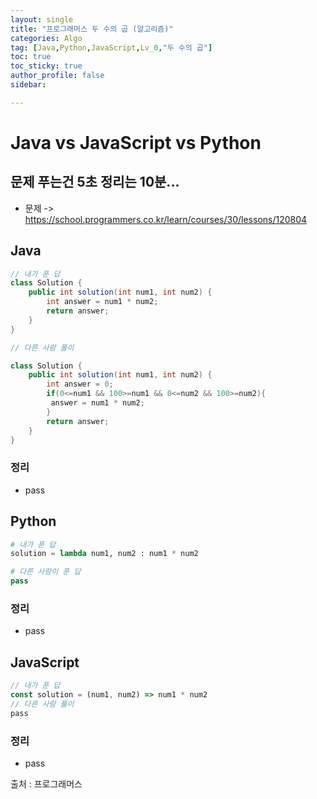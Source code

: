 ```yaml
---
layout: single
title: "프로그래머스 두 수의 곱 (알고리즘)"
categories: Algo
tag: [Java,Python,JavaScript,Lv_0,"두 수의 곱"]
toc: true
toc_sticky: true
author_profile: false
sidebar:

---
```

# Java vs JavaScript vs Python
## 문제 푸는건 5초 정리는 10분...

- 문제 -> https://school.programmers.co.kr/learn/courses/30/lessons/120804

## Java

```java
// 내가 푼 답
class Solution {
    public int solution(int num1, int num2) {
        int answer = num1 * num2;
        return answer;
    }
}

// 다른 사람 풀이 

class Solution {
    public int solution(int num1, int num2) {
        int answer = 0;
        if(0<=num1 && 100>=num1 && 0<=num2 && 100>=num2){
         answer = num1 * num2;
        }
        return answer;
    }
}

```
### 정리
- pass


## Python
```python
# 내가 푼 답
solution = lambda num1, num2 : num1 * num2

# 다른 사람이 푼 답
pass
```
### 정리
- pass
## JavaScript

```javascript
// 내가 푼 답
const solution = (num1, num2) => num1 * num2
// 다른 사람 풀이
pass
```
### 정리
-  pass


출처 : 프로그래머스
